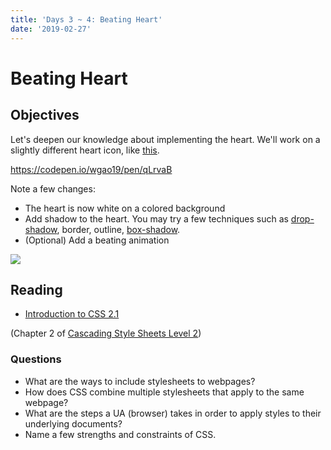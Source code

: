 ```yaml
---
title: 'Days 3 ~ 4: Beating Heart'
date: '2019-02-27'
---
```


# Beating Heart

## Objectives

Let's deepen our knowledge about implementing the heart.
We'll work on a slightly different heart icon, like [this](https://codepen.io/wgao19/pen/qLrvaB).

https://codepen.io/wgao19/pen/qLrvaB

Note a few changes:

- The heart is now white on a colored background
- Add shadow to the heart. You may try a few techniques such as [drop-shadow](https://developer.mozilla.org/en-US/docs/Web/CSS/filter-function/drop-shadow), border, outline, [box-shadow](https://css-tricks.com/snippets/css/css-box-shadow/).
- (Optional) Add a beating animation

![](https://i.imgur.com/gjqdUIw.png)

## Reading

- [Introduction to CSS 2.1](https://www.w3.org/TR/CSS2/intro.html)

(Chapter 2 of [Cascading Style Sheets Level 2](https://www.w3.org/TR/CSS2/))

### Questions

- What are the ways to include stylesheets to webpages?
- How does CSS combine multiple stylesheets that apply to the same webpage?
- What are the steps a UA (browser) takes in order to apply styles to their underlying documents?
- Name a few strengths and constraints of CSS.
